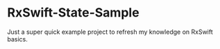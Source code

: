 # RxSwift-State-Sample
Just a super quick example project to refresh my knowledge on RxSwift basics.
